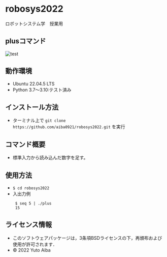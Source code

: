 # robosys2022
ロボットシステム学　授業用
## plusコマンド
![test](https://github.com/aiba0921/robosys2022/actions/workflows/test.yml/badge.svg)

## 動作環境
* Ubuntu 22.04.5 LTS
* Python 3.7～3.10:テスト済み

## インストール方法
* ターミナル上で ````git clone https://github.com/aiba0921/robosys2022.git```` を実行


## コマンド概要
* 標準入力から読み込んだ数字を足す。

## 使用方法
* ````$ cd robosys2022````
* 入出力例 
  ````
   $ seq 5 | ./plus
   15
  ````
## ライセンス情報
* このソフトウェアパッケージは，3条項BSDライセンスの下，再頒布および使用が許可されます．
* © 2022 Yuto Aiba

